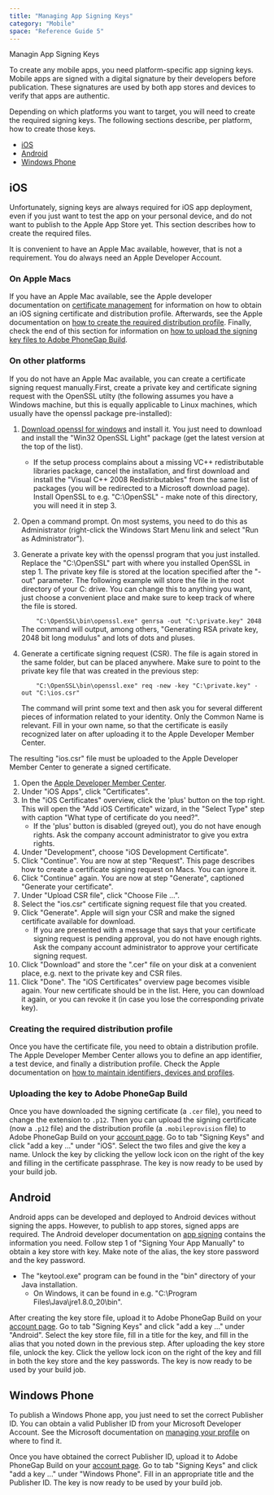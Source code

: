 ```yaml
---
title: "Managing App Signing Keys"
category: "Mobile"
space: "Reference Guide 5"
---
```

Managin App Signing Keys



To create any mobile apps, you need platform-specific app signing keys. Mobile apps are signed with a digital signature by their developers before publication. These signatures are used by both app stores and devices to verify that apps are authentic.

Depending on which platforms you want to target, you will need to create the required signing keys. The following sections describe, per platform, how to create those keys.

*   [iOS](managing-app-signing-keys)
*   [Android](managing-app-signing-keys)
*   [Windows Phone](managing-app-signing-keys)

## iOS

Unfortunately, signing keys are always required for iOS app deployment, even if you just want to test the app on your personal device, and do not want to publish to the Apple App Store yet. This section describes how to create the required files.

It is convenient to have an Apple Mac available, however, that is not a requirement. You do always need an Apple Developer Account.

### On Apple Macs

If you have an Apple Mac available, see the Apple developer documentation on [certificate management](https://developer.apple.com/library/ios/documentation/IDEs/Conceptual/AppDistributionGuide/MaintainingCertificates/MaintainingCertificates.html) for information on how to obtain an iOS signing certificate and distribution profile. Afterwards, see the Apple documentation on [how to create the required distribution profile](https://developer.apple.com/library/ios/documentation/IDEs/Conceptual/AppDistributionGuide/MaintainingProfiles/MaintainingProfiles.html). Finally, check the end of this section for information on [how to upload the signing key files to Adobe PhoneGap Build](managing-app-signing-keys).

### On other platforms

If you do not have an Apple Mac available, you can create a certificate signing request manually.First, create a private key and certificate signing request with the OpenSSL utilty (the following assumes you have a Windows machine, but this is equally applicable to Linux machines, which usually have the openssl package pre-installed):

1.  [Download openssl for windows](https://www.openssl.org/community/binaries.html) and install it. You just need to download and install the "Win32 OpenSSL Light" package (get the latest version at the top of the list).
    *   If the setup process complains about a missing VC++ redistributable libraries package, cancel the installation, and first download and install the "Visual C++ 2008 Redistributables" from the same list of packages (you will be redirected to a Microsoft download page). Install OpenSSL to e.g. "C:\OpenSSL" - make note of this directory, you will need it in step 3.
2.  Open a command prompt. On most systems, you need to do this as Administrator (right-click the Windows Start Menu link and select "Run as Administrator").
3.  Generate a private key with the openssl program that you just installed. Replace the "C:\OpenSSL" part with where you installed OpenSSL in step 1. The private key file is stored at the location specified after the "-out" parameter. The following example will store the file in the root directory of your C: drive. You can change this to anything you want, just choose a convenient place and make sure to keep track of where the file is stored.

    `    "C:\OpenSSL\bin\openssl.exe" genrsa -out "C:\private.key" 2048`
    The command will output, among others, "Generating RSA private key, 2048 bit long modulus" and lots of dots and pluses.
4.  Generate a certificate signing request (CSR). The file is again stored in the same folder, but can be placed anywhere. Make sure to point to the private key file that was created in the previous step:

    `    "C:\OpenSSL\bin\openssl.exe" req -new -key "C:\private.key" -out "C:\ios.csr"`

    The command will print some text and then ask you for several different pieces of information related to your identity. Only the Common Name is relevant. Fill in your own name, so that the certificate is easily recognized later on after uploading it to the Apple Developer Member Center.

The resulting "ios.csr" file must be uploaded to the Apple Developer Member Center to generate a signed certificate.

1.  Open the [Apple Developer Member Center](https://developer.apple.com/account/overview.action).
2.  Under "iOS Apps", click "Certificates".
3.  In the "iOS Certificates" overview, click the 'plus' button on the top right. This will open the "Add iOS Certificate" wizard, in the "Select Type" step with caption "What type of certificate do you need?".
    *   If the 'plus' button is disabled (greyed out), you do not have enough rights. Ask the company account administrator to give you extra rights.
4.  Under "Development", choose "iOS Development Certificate".
5.  Click "Continue". You are now at step "Request". This page describes how to create a certificate signing request on Macs. You can ignore it.
6.  Click "Continue" again. You are now at step "Generate", captioned "Generate your certificate".
7.  Under "Upload CSR file", click "Choose File ...".
8.  Select the "ios.csr" certificate signing request file that you created.
9.  Click "Generate". Apple will sign your CSR and make the signed certificate available for download.
    *   If you are presented with a message that says that your certificate signing request is pending approval, you do not have enough rights. Ask the company account administrator to approve your certificate signing request.
10.  Click "Download" and store the ".cer" file on your disk at a convenient place, e.g. next to the private key and CSR files.
11.  Click "Done". The "iOS Certificates" overview page becomes visible again. Your new certificate should be in the list. Here, you can download it again, or you can revoke it (in case you lose the corresponding private key).

### Creating the required distribution profile

Once you have the certificate file, you need to obtain a distribution profile. The Apple Developer Member Center allows you to define an app identifier, a test device, and finally a distribution profile. Check the Apple documentation on [how to maintain identifiers, devices and profiles](https://developer.apple.com/library/ios/documentation/IDEs/Conceptual/AppDistributionGuide/MaintainingProfiles/MaintainingProfiles.html).

### Uploading the key to Adobe PhoneGap Build

Once you have downloaded the signing certificate (a `.cer` file), you need to change the extension to `.p12`. Then you can upload the signing certificate (now a `.p12` file) and the distribution profile (a `.mobileprovision` file) to Adobe PhoneGap Build on your [account page](https://build.phonegap.com/people/edit). Go to tab "Signing Keys" and click "add a key ..." under "iOS". Select the two files and give the key a name. Unlock the key by clicking the yellow lock icon on the right of the key and filling in the certificate passphrase. The key is now ready to be used by your build job.

## Android

Android apps can be developed and deployed to Android devices without signing the apps. However, to publish to app stores, signed apps are required. The Android developer documentation on [app signing](http://developer.android.com/tools/publishing/app-signing.html) contains the information you need. Follow step 1 of "Signing Your App Manually" to obtain a key store with key. Make note of the alias, the key store password and the key password.

*   The "keytool.exe" program can be found in the "bin" directory of your Java installation.
    *   On Windows, it can be found in e.g. "C:\Program Files\Java\jre1.8.0_20\bin".

After creating the key store file, upload it to Adobe PhoneGap Build on your [account page](https://build.phonegap.com/people/edit). Go to tab "Signing Keys" and click "add a key ..." under "Android". Select the key store file, fill in a title for the key, and fill in the alias that you noted down in the previous step. After uploading the key store file, unlock the key. Click the yellow lock icon on the right of the key and fill in both the key store and the key passwords. The key is now ready to be used by your build job.

## Windows Phone

To publish a Windows Phone app, you just need to set the correct Publisher ID. You can obtain a valid Publisher ID from your Microsoft Developer Account. See the Microsoft documentation on [managing your profile](http://msdn.microsoft.com/en-us/library/windows/apps/hh967786.aspx#display_info) on where to find it.

Once you have obtained the correct Publisher ID, upload it to Adobe PhoneGap Build on your [account page](https://build.phonegap.com/people/edit). Go to tab "Signing Keys" and click "add a key ..." under "Windows Phone". Fill in an appropriate title and the Publisher ID. The key is now ready to be used by your build job.
